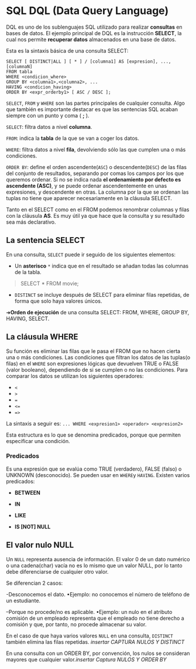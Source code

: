 # SQL DQL (Data Query Language)

DQL es uno de los sublenguajes SQL utilizado para realizar **consultas** en bases de datos. El ejemplo principal de DQL es la instrucción **SELECT**, la cual nos permite **recuperar datos** almacenados en una base de datos.

Esta es la sintaxis básica de una consulta SELECT:
```
SELECT [ DISTINCT|ALL ] [ * ] / [columna1] AS [expresion], ..., [columnaN]
FROM tabla 
WHERE <condicion_where>
GROUP BY <columna1>,<columna2>, ...
HAVING <condicion_having>
ORDER BY <expr_orderby1> [ ASC / DESC ];
```

`SELECT`, `FROM` y `WHERE` son las partes principales de cualquier consulta. Algo que también es importante destacar es que las sentencias SQL acaban siempre con un punto y coma ( **;** ).


`SELECT`: filtra datos a nivel **columna**. 

`FROM`: indica la **tabla** de la que se van a coger los datos.

`WHERE`: filtra datos a nivel **fila**, devolviendo sólo las que cumplen una o más condiciones.

`ORDER BY`: define el orden ascendente(`ASC`) o descendente(`DESC`) de las filas del conjunto de resultados, separando por comas los campos por los que queremos ordenar.  Si no se indica nada **el ordenamiento por defecto es ascendente (ASC)**, y se puede ordenar ascendentemente en unas expresiones, y descendente en otras. La columna por la que se ordenan las tuplas no tiene que aparecer necesariamente en la cláusula SELECT.

Tanto en el SELECT como en el FROM podemos renombrar columnas y filas con la cláusula **AS**. Es muy útil ya que hace que la consulta y su resultado sea más declarativo.

## La sentencia SELECT

En una consulta, `SELECT` puede ir seguido de los siguientes elementos:
- Un **asterisco** `*` indica que en el resultado se añadan todas las columnas de la tabla.
> SELECT * FROM movie;
- `DISTINCT` se incluye después de SELECT para eliminar filas repetidas, de forma que solo haya valores únicos. 

➜**Orden de ejecución** de una consulta SELECT: FROM, WHERE, GROUP BY, HAVING, SELECT.

##  La cláusula WHERE

Su función es eliminar las filas que le pasa el FROM que no hacen cierta una o más condiciones. Las condiciones que filtran los datos de las tuplas(o filas) en el `WHERE` son expresiones lógicas que devuelven TRUE o FALSE (valor booleano), dependiendo de si se cumplen o no las condiciones. Para comparar los datos se utilizan los siguientes operadores:  
- `<`
- `>`
- `=`
- `<=`
- `=>`

La sintaxis a seguir es:
```... WHERE <expresion1> <operador> <expresion2>```

Esta estructura es lo que se denomina predicados, porque que permiten especificar una condición.

### Predicados
Es una expresión que se evalúa como TRUE (verdadero), FALSE (falso) o UNKNOWN (desconocido). Se pueden usar en `WHERE`y `HAVING`. Existen varios predicados:

- **BETWEEN**

- **IN**

- **LIKE**

- **IS [NOT] NULL**

## El valor nulo NULL

Un `NULL` representa ausencia de información. El valor 0 de un dato numérico o una cadena(char) vacía no es lo mismo que un valor NULL, por lo tanto debe diferenciarse de cualquier otro valor.

Se diferencian 2 casos:

-Desconocemos el dato.
•Ejemplo: no conocemos el número de teléfono de un estudiante.

–Porque no procede/no es aplicable.
•Ejemplo: un nulo en el atributo comisión de un empleado representa que el empleado no tiene derecho a comisión y que, por tanto, no procede almacenar su valor.

En el caso de que haya varios valores `NULL` en una consulta, `DISTINCT` también elimina las filas repetidas. *insertar CAPTURA NULOS Y DISTINCT*

En una consulta con un ORDER BY, por convención, los nulos se consideran mayores que cualquier valor.*insertar Captura NULOS Y ORDER BY*





















